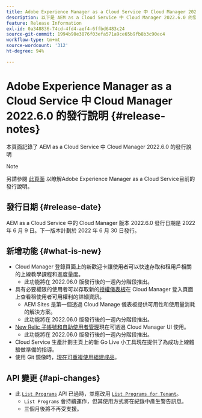 ```yaml
---
title: Adobe Experience Manager as a Cloud Service 中 Cloud Manager 2022.6.0 的發行說明
description: 以下是 AEM as a Cloud Service 中 Cloud Manager 2022.6.0 的發行說明。
feature: Release Information
exl-id: 0a348836-74cd-4fd4-aef4-6ffbd6483c24
source-git-commit: 1994b90e3876f03efa571a9ce65b9fb8b3c90ec4
workflow-type: tm+mt
source-wordcount: '312'
ht-degree: 94%

---
```


# Adobe Experience Manager as a Cloud Service 中 Cloud Manager 2022.6.0 的發行說明 {#release-notes}

本頁面記錄了 AEM as a Cloud Service 中 Cloud Manager 2022.6.0 的發行說明

>[!NOTE]
>
>另請參閱 [此頁面](/help/release-notes/release-notes-cloud/release-notes-current.md) 以瞭解Adobe Experience Manager as a Cloud Service目前的發行說明。

## 發行日期 {#release-date}

AEM as a Cloud Service 中的 Cloud Manager 版本 2022.6.0 發行日期是 2022 年 6 月 9 日。下一版本計劃於 2022 年 6 月 30 日發行。

## 新增功能 {#what-is-new}

* Cloud Manager 登錄頁面上的新歡迎卡讓使用者可以快速存取和租用戶相關的上線教學課程和進度量度。
   * 此功能將在 2022.06.0 版發行後的一週內分階段推出。
* 具有必要權限的使用者可以存取新的[授權儀表板](/help/implementing/cloud-manager/license-dashboard.md)在 Cloud Manager 登入頁面上查看租使用者可用權利的詳細資訊。
   * AEM Sites 是第一個透過 Cloud Manage 儀表板提供可用性和使用量消耗的解決方案。
   * 此功能將在 2022.06.0 版發行後的一週內分階段推出。
* [New Relic 子帳號和自助使用者管理](/help/implementing/cloud-manager/user-access-new-relic.md)現在可透過 Cloud Manager UI 使用。
   * 此功能將在 2022.06.0 版發行後的一週內分階段推出。
* Cloud Service 生產計劃主頁上的新 Go Live 小工具現在提供了為成功上線體驗做準備的指導。
* 使用 Git 鏡像時，[現在可重複使用組建成品](/help/implementing/cloud-manager/getting-access-to-aem-in-cloud/setting-up-project.md#build-artifact-reuse)。

## API 變更 {#api-changes}

* 此 [`List Programs`](https://developer.adobe.com/experience-cloud/cloud-manager/reference/api/#operation/getPrograms) API 已過時，並應改用 [`List Programs for Tenant`](https://developer.adobe.com/experience-cloud/cloud-manager/reference/api/#operation/getProgramsForTenant)。
   * `List Programs` 會持續運作，但其使用方式將在紀錄中產生警告訊息。
   * 三個月後將不再受支援。
